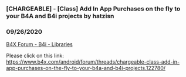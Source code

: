 ### [CHARGEABLE] - [Class] Add In App Purchases on the fly to your B4A and B4i projects by hatzisn
### 09/26/2020
[B4X Forum - B4i - Libraries](https://www.b4x.com/android/forum/threads/122781/)

Please click on this link:  
<https://www.b4x.com/android/forum/threads/chargeable-class-add-in-app-purchases-on-the-fly-to-your-b4a-and-b4i-projects.122780/>